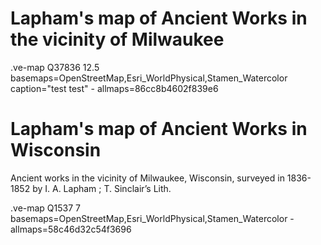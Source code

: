 # Lapham's map of Ancient Works in the vicinity of Milwaukee
.ve-map Q37836 12.5 basemaps=OpenStreetMap,Esri_WorldPhysical,Stamen_Watercolor caption="test test"
    - allmaps=86cc8b4602f839e6
  
   
# Lapham's map of Ancient Works in Wisconsin

 Ancient works in the vicinity of Milwaukee, Wisconsin, surveyed in 1836-1852 by I. A. Lapham ; T. Sinclair’s Lith.

.ve-map Q1537 7 basemaps=OpenStreetMap,Esri_WorldPhysical,Stamen_Watercolor
    - allmaps=58c46d32c54f3696
    
